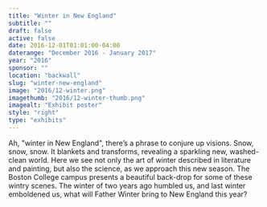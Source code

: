 ```yaml
---
title: "Winter in New England"
subtitle: ""
draft: false
active: false
date: 2016-12-01T01:01:00-04:00
daterange: "December 2016 - January 2017"
year: "2016"
sponsor: ""
location: "backwall"
slug: "winter-new-england"
image: "2016/12-winter.png"
imagethumb: "2016/12-winter-thumb.png"
imagealt: "Exhibit poster"
style: "right"
type: "exhibits"
---
```


Ah, "winter in New England", there’s a phrase to conjure up visions.  Snow, snow, snow.  It blankets and transforms, revealing a sparkling new, washed-clean world.  Here we see not only the art of winter described in literature and painting, but also the science, as we approach this new season.  The Boston College campus presents a beautiful back-drop for some of these wintry scenes.  The winter of two years ago humbled us, and last winter emboldened us, what will Father Winter bring to New England this year?
